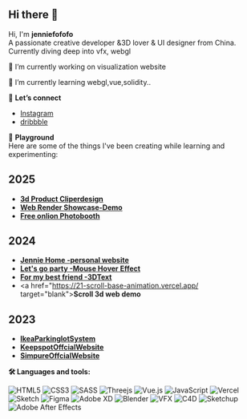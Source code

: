 ## Hi there 👋

<!--
**fffshiyu/fffshiyu** is a ✨ _special_ ✨ repository because its `README.md` (this file) appears on your GitHub profile.

Here are some ideas to get you started:

- 🔭 I’m currently working on ...
- 🌱 I’m currently learning ...
- 👯 I’m looking to collaborate on ...
- 🤔 I’m looking for help with ...
- 💬 Ask me about ...
- 📫 How to reach me: ...
- 😄 Pronouns: ...
- ⚡ Fun fact: ...
-->

Hi, I'm **jenniefofofo**  
A passionate creative developer &3D lover  & UI designer  from China.
Currently diving deep into vfx, webgl

🔭 I’m currently working on visualization website

🌱 I’m currently learning webgl,vue,solidity..

👋 **Let’s connect**  

- <a href="https://www.instagram.com/jenniefofofo/" target="blank">Instagram</a>
- <a href="https://dribbble.com/jenniefofo" target="blank">dribbble</a>

🎨 **Playground**  
Here are some of the things I've been creating while learning and experimenting:

## 2025

- <a href="https://clipperdesign-fffshiyu-fffshiyus-projects.vercel.app/" target="blank">**3d Product Cliperdesign**</a>
- <a href="https://fffshiyu.github.io/CraneNew/" target="blank">**Web Render Showcase-Demo**</a>
- <a href="https://fofobooth.cc/" target="blank">**Free onlion Photobooth**</a> 

## 2024
- <a href="https://portfolio-five-ivory-80.vercel.app/" target="blank">**Jennie Home -personal website**</a> 
- <a href="https://mouse-hover-effects.vercel.app/" target="blank">**Let's go party -Mouse Hover Effect**</a> 
- <a href="https://13-3-dt-ext-omega.vercel.app/" target="blank">**For my best friend -3DText**</a>
- <a href="https://21-scroll-base-animation.vercel.app/ target="blank">**Scroll 3d web demo**</a>
  
## 2023
- <a href="http://keepspot.net/Park3D/model.html?id=sh009" target="blank">**IkeaParkinglotSystem**</a>
- <a href="http://keepspot.net/" target="blank">**KeepspotOffcialWebsite**</a>
- <a href="https://www.simpuretech.com/" target="blank">**SimpureOffcialWebsite**</a>


**🛠  Languages and tools:**

![HTML5](https://img.shields.io/badge/html5-%23E34F26.svg?style=flat-square&logo=html5&logoColor=white)
![CSS3](https://img.shields.io/badge/css3-%231572B6.svg?style=flat-square&logo=css3&logoColor=white)
![SASS](https://img.shields.io/badge/SASS-hotpink.svg?style=flat-square&logo=SASS&logoColor=white)
![Threejs](https://img.shields.io/badge/threejs-black?style=flat-square&logo=three.js&logoColor=white)
![Vue.js](https://img.shields.io/badge/vuejs-%2335495e.svg?style=flat-square&logo=vuedotjs&logoColor=%234FC08D)
![JavaScript](https://img.shields.io/badge/javascript-%23323330.svg?style=flat-square&logo=javascript&logoColor=%23F7DF1E)
![Vercel](https://img.shields.io/badge/vercel-%23000000.svg?style=flat-square&logo=vercel&logoColor=white)
![Sketch](https://img.shields.io/badge/Sketch-FFB387?style=flat-square&logo=sketch&logoColor=black)
![Figma](https://img.shields.io/badge/figma-%23F24E1E.svg?style=flat-square&logo=figma&logoColor=white)
![Adobe XD](https://img.shields.io/badge/Adobe%20XD-470137?style=flat-square&logo=Adobe%20XD&logoColor=#FF61F6)
![Blender](https://img.shields.io/badge/Blender-FF3366?style=flat-square&logo=blender&logoColor=white)
![VFX](https://img.shields.io/badge/VFX%20-49021F?style=flat-square&logo=VFX&logoColor=white)
![C4D](https://img.shields.io/badge/cinima%204d-%2331A8FF.svg?style=flat-square&logo=adobe%204d&logoColor=white)
![Sketchup](https://img.shields.io/badge/Sketchup%20-31A8FF.svg?style=flat-square&logo=sketchup%20&logoColor=white)
![Adobe After Effects](https://img.shields.io/badge/Adobe%20After%20Effects-9999FF.svg?style=flat-square&logo=Adobe%20After%20Effects&logoColor=white)



